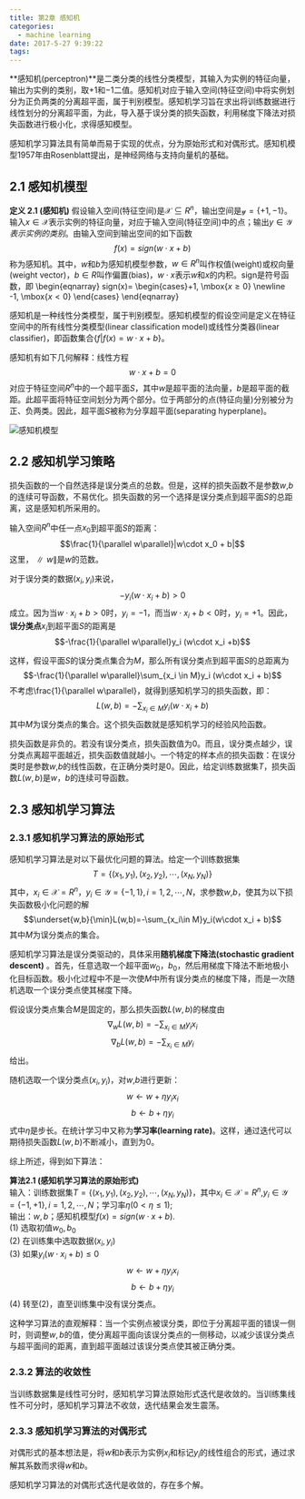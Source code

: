 ```yaml
---
title: 第2章 感知机
categories:
  - machine learning
date: 2017-5-27 9:39:22
tags:
---
```


**感知机(perceptron)**是二类分类的线性分类模型，其输入为实例的特征向量，输出为实例的类别，取$+1$和$-1$二值。感知机对应于输入空间(特征空间)中将实例划分为正负两类的分离超平面，属于判别模型。感知机学习旨在求出将训练数据进行线性划分的分离超平面，为此，导入基于误分类的损失函数，利用梯度下降法对损失函数进行极小化，求得感知模型。

感知机学习算法具有简单而易于实现的优点，分为原始形式和对偶形式。感知机模型1957年由Rosenblatt提出，是神经网络与支持向量机的基础。

## 2\.1 感知机模型

**定义 2.1 (感知机)** 假设输入空间(特征空间)是$\mathcal{X}\subseteq R^n$，输出空间是$\mathcal{y}=\lbrace +1,-1\rbrace$。输入$x\in\mathcal{X}$表示实例的特征向量，对应于输入空间(特征空间)中的点；输出$y\in\mathcal{Y}表示实例的类别$。由输入空间到输出空间的如下函数 $$f(x)=sign(w\cdot x+b)$$ 称为感知机。其中，$w$和$b$为感知机模型参数，$w\in R^n$叫作权值(weight)或权向量(weight vector)，$b\in R$叫作偏置(bias)，$w\cdot x$表示$w$和$x$的内积。sign是符号函数，即 \begin{eqnarray} sign(x)= \begin{cases}+1, \mbox{$x\geq 0$} \newline -1, \mbox{$x < 0$} \end{cases} \end{eqnarray}

感知机是一种线性分类模型，属于判别模型。感知机模型的假设空间是定义在特征空间中的所有线性分类模型(linear classification model)或线性分类器(linear classifier)，即函数集合$\lbrace f|f(x)=w\cdot x + b \rbrace$。

感知机有如下几何解释：线性方程 $$w\cdot x + b = 0$$ 对应于特征空间$R^n$中的一个超平面$S$，其中$w$是超平面的法向量，$b$是超平面的截距。此超平面将特征空间划分为两个部分。位于两部分的点(特征向量)分别被分为正、负两类。因此，超平面$S$被称为分享超平面(separating hyperplane)。

![感知机模型][1]

## 2\.2 感知机学习策略

损失函数的一个自然选择是误分类点的总数。但是，这样的损失函数不是参数$w$,$b$的连续可导函数，不易优化。损失函数的另一个选择是误分类点到超平面$S$的总距离，这是感知机所采用的。

输入空间$R^n$中任一点$x_0$到超平面$S$的距离： $$\frac{1}{\parallel w\parallel}|w\cdot x_0 + b|$$ 这里，$\parallel w\parallel$是$w$的范数。

对于误分类的数据$(x_i, y_i)$来说， $$-y_i (w\cdot x_i + b) > 0$$ 成立。因为当$w\cdot x_i + b > 0$时，$y_i = -1$，而当$w\cdot x_i + b < 0$时，$y_i = +1$。因此，**误分类点**$x_i$到超平面$S$的距离是 $$-\frac{1}{\parallel w\parallel}y_i (w\cdot x_i +b)$$

这样，假设平面$S$的误分类点集合为$M$，那么所有误分类点到超平面$S$的总距离为 $$-\frac{1}{\parallel w\parallel}\sum_{x_i \in M}y_i (w\cdot x_i + b)$$ 不考虑\frac{1}{\parallel w\parallel}，就得到感知机学习的损失函数，即： $$L(w,b)=-\sum_{x_i\in M}y_i (w\cdot x_i + b)$$ 其中$M$为误分类点的集合。这个损失函数就是感知机学习的经验风险函数。

损失函数是非负的。若没有误分类点，损失函数值为$0$。而且，误分类点越少，误分类点离超平面越近，损失函数值就越小。一个特定的样本点的损失函数：在误分类时是参数$w$,$b$的线性函数，在正确分类时是$0$。因此，给定训练数据集$T$，损失函数$L(w,b)$是$w$，$b$的连续可导函数。

## 2\.3 感知机学习算法

### 2\.3.1 感知机学习算法的原始形式

感知机学习算法是对以下最优化问题的算法。给定一个训练数据集 $$T=\lbrace (x_1,y_1), (x_2, y_2), \cdots, (x_N, y_N) \rbrace$$ 其中，$x_i\in \mathcal{X}=R^n$，$y_i\in\mathcal{Y}=\lbrace -1, 1 \rbrace, i=1,2,\cdots,N$，求参数$w$,$b$，使其为以下损失函数极小化问题的解 $$\underset{w,b}{\min}L(w,b)=-\sum_{x_i\in M}y_i(w\cdot x_i + b)$$ 其中$M$为误分类点的集合。

感知机学习算法是误分类驱动的，具体采用**随机梯度下降法(stochastic gradient descent)** 。首先，任意选取一个超平面$w_0$，$b_0$，然后用梯度下降法不断地极小化目标函数。极小化过程中不是一次使$M$中所有误分类点的梯度下降，而是一次随机选取一个误分类点使其梯度下降。

假设误分类点集合$M$是固定的，那么损失函数$L(w,b)$的梯度由 $$\nabla_{w}L(w,b)=-\sum_{x_i\in M}y_i x_i$$ $$\nabla_{b} L(w,b)=-\sum_{x_i\in M}y_i$$ 给出。

随机选取一个误分类点$(x_i,y_i)$，对$w$,$b$进行更新： $$w\leftarrow w+\eta y_i x_i$$ $$b\leftarrow b+\eta y_i$$ 式中$\eta$是步长。在统计学习中又称为**学习率(learning rate)**。这样，通过迭代可以期待损失函数$L(w,b)$不断减小，直到为$0$。

综上所述，得到如下算法：

**算法2.1 (感知机学习算法的原始形式)**  
输入：训练数据集$T=\lbrace (x_1,y_1),(x_2,y_2),\cdots,(x_N,y_N) \rbrace$，其中$x_i\in\mathcal{X}=R^n$,$y_i\in\mathcal{Y}=\lbrace -1,+1 \rbrace,i=1,2,\cdots,N$；学习率$\eta (0<\eta\leq 1)$;  
输出：$w,b$；感知机模型$f(x)=sign(w\cdot x +b)$.  
(1) 选取初值$w_0,b_0$  
(2) 在训练集中选取数据$(x_i,y_i)$  
(3) 如果$y_i(w\cdot x_i +b)\leq 0$  
$$w\leftarrow w+\eta y_i x_i$$ $$b\leftarrow b + \eta y_i$$ (4) 转至(2)，直至训练集中没有误分类点。

这种学习算法的直观解释：当一个实例点被误分类，即位于分离超平面的错误一侧时，则调整$w,b$的值，使分离超平面向该误分类点的一侧移动，以减少该误分类点与超平面间的距离，直到超平面越过该误分类点使其被正确分类。

### 2\.3.2 算法的收敛性

当训练数据集是线性可分时，感知机学习算法原始形式迭代是收敛的。当训练集线性不可分时，感知机学习算法不收敛，迭代结果会发生震荡。

### 2\.3.3 感知机学习算法的对偶形式

对偶形式的基本想法是，将$w$和$b$表示为实例$x_i$和标记$y_i$的线性组合的形式，通过求解其系数而求得$w$和$b$。

感知机学习算法的对偶形式迭代是收敛的，存在多个解。

 [1]: http://oqfqjieze.bkt.clouddn.com/perceptron.png